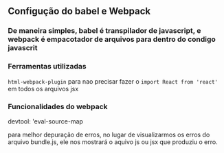 ## Configução do babel e Webpack

### De maneira simples, babel é transpilador de javascript, e webpack é empacotador de arquivos para dentro do condigo javascrit

### Ferramentas utilizadas 

`html-webpack-plugin` 
para nao precisar fazer o `import React from 'react'` em todos os arquivos jsx

### Funcionalidades do webpack

devtool: 'eval-source-map

para melhor depuração de erros, no lugar de visualizarmos os erros do arquivo bundle.js, ele nos mostrará o
aquivo js ou jsx que produziu o erro.